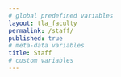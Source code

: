 ```yaml
---
# global predefined variables
layout: tla_faculty
permalink: /staff/
published: true
# meta-data variables
title: Staff
# custom variables
---
```

